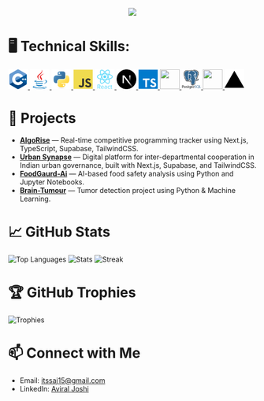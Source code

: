 <p align="center">
    <img src="https://readme-typing-svg.herokuapp.com?color=E22FE4&width=500&height=40&lines=Hi+👋+I'm+Aviral+Joshi;Full+Stack+Developer;Competitive+Programmer;Open+Source+Contributor;Let's+Build+Cool+Projects!" />
</p>

# 🖥️ Technical Skills:
<p align="left">
  <a href="https://www.w3schools.com/cpp/" target="_blank">
    <img src="https://raw.githubusercontent.com/devicons/devicon/master/icons/cplusplus/cplusplus-original.svg" width="40" height="40"/>
  </a>
  <a href="https://www.java.com" target="_blank">
    <img src="https://raw.githubusercontent.com/devicons/devicon/master/icons/java/java-original.svg" width="40" height="40"/>
  </a>
  <a href="https://www.python.org" target="_blank">
    <img src="https://raw.githubusercontent.com/devicons/devicon/master/icons/python/python-original.svg" width="40" height="40"/>
  </a>
  <a href="https://developer.mozilla.org/en-US/docs/Web/JavaScript" target="_blank">
    <img src="https://raw.githubusercontent.com/devicons/devicon/master/icons/javascript/javascript-original.svg" width="40" height="40"/>
  </a>
  <a href="https://reactjs.org/" target="_blank">
    <img src="https://raw.githubusercontent.com/devicons/devicon/master/icons/react/react-original-wordmark.svg" width="40" height="40"/>
  </a>
  <a href="https://nextjs.org/" target="_blank">
    <img src="https://raw.githubusercontent.com/devicons/devicon/master/icons/nextjs/nextjs-original.svg" width="40" height="40"/>
  </a>
  <a href="https://www.typescriptlang.org/" target="_blank">
    <img src="https://raw.githubusercontent.com/devicons/devicon/master/icons/typescript/typescript-original.svg" width="40" height="40"/>
  </a>
  <a href="https://tailwindcss.com/" target="_blank">
    <img src="https://www.vectorlogo.zone/logos/tailwindcss/tailwindcss-icon.svg" width="40" height="40"/>
  </a>
  <a href="https://www.postgresql.org/" target="_blank">
    <img src="https://raw.githubusercontent.com/devicons/devicon/master/icons/postgresql/postgresql-original-wordmark.svg" width="40" height="40"/>
  </a>
  <a href="https://supabase.com/" target="_blank">
    <img src="https://www.vectorlogo.zone/logos/supabase/supabase-icon.svg" width="40" height="40"/>
  </a>
  <a href="https://vercel.com/" target="_blank">
    <img src="https://raw.githubusercontent.com/devicons/devicon/master/icons/vercel/vercel-original.svg" width="40" height="40"/>
  </a>
</p>

# 📂 Projects
- **[AlgoRise](https://github.com/Hackeries/AlgoRise)** — Real-time competitive programming tracker using Next.js, TypeScript, Supabase, TailwindCSS.
- **[Urban Synapse](https://github.com/Hackeries/Urban-Synapse)** — Digital platform for inter-departmental cooperation in Indian urban governance, built with Next.js, Supabase, and TailwindCSS.
- **[FoodGaurd-Ai](https://github.com/Hackeries/FoodGaurd-Ai)** — AI-based food safety analysis using Python and Jupyter Notebooks.
- **[Brain-Tumour](https://github.com/Hackeries/Brain-Tumour)** — Tumor detection project using Python & Machine Learning.

# 📈 GitHub Stats
<!-- HIDE commits to avoid "Could not fetch total commits" on the public instance -->
![Top Languages](https://github-readme-stats.vercel.app/api/top-langs/?username=Hackeries&theme=radical&layout=compact)
![Stats](https://github-readme-stats.vercel.app/api?username=Hackeries&theme=radical&hide=commits)
![Streak](https://github-readme-streak-stats.herokuapp.com/?user=Hackeries&theme=radical)


# 🏆 GitHub Trophies
![Trophies](https://github-profile-trophy.vercel.app/?username=Hackeries&theme=radical&no-bg=true)

# 📫 Connect with Me
- Email: itssaj15@gmail.com  
- LinkedIn: [Aviral Joshi](https://www.linkedin.com/in/aviral-joshi15/)  
